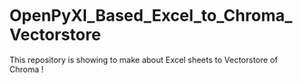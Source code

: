 # OpenPyXl_Based_Excel_to_Chroma_Vectorstore
This repository is showing to make about Excel sheets to Vectorstore of Chroma !
